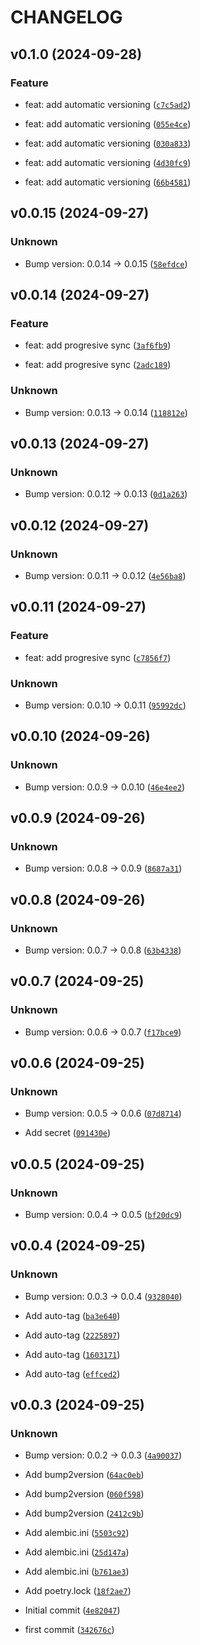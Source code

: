 # CHANGELOG

## v0.1.0 (2024-09-28)

### Feature

* feat: add automatic versioning ([`c7c5ad2`](https://github.com/tomasz-wostal-eu/fpi/commit/c7c5ad2c06d39263ad44dc46b744db9f542c338c))

* feat: add automatic versioning ([`055e4ce`](https://github.com/tomasz-wostal-eu/fpi/commit/055e4ceb49079b03f90c8bab2dea900308caa410))

* feat: add automatic versioning ([`030a833`](https://github.com/tomasz-wostal-eu/fpi/commit/030a833789b450d577f364c614384dda7e290ed8))

* feat: add automatic versioning ([`4d30fc9`](https://github.com/tomasz-wostal-eu/fpi/commit/4d30fc92d973c251bc8e192e7b4cd23a50d3516b))

* feat: add automatic versioning ([`66b4581`](https://github.com/tomasz-wostal-eu/fpi/commit/66b4581f4272ba4a98a2a111d97b26767c6287c0))

## v0.0.15 (2024-09-27)

### Unknown

* Bump version: 0.0.14 → 0.0.15 ([`58efdce`](https://github.com/tomasz-wostal-eu/fpi/commit/58efdcee5fbcd9c726c28c7c614aa92f57b37f80))

## v0.0.14 (2024-09-27)

### Feature

* feat: add progresive sync ([`3af6fb9`](https://github.com/tomasz-wostal-eu/fpi/commit/3af6fb9ec100f7db8d43b9fc1eec78edd50a3446))

* feat: add progresive sync ([`2adc189`](https://github.com/tomasz-wostal-eu/fpi/commit/2adc189c8e09c6633b733924a2a18c6a99b041cd))

### Unknown

* Bump version: 0.0.13 → 0.0.14 ([`118812e`](https://github.com/tomasz-wostal-eu/fpi/commit/118812e094a814e2f6e188d4c27e2138fc0b29e9))

## v0.0.13 (2024-09-27)

### Unknown

* Bump version: 0.0.12 → 0.0.13 ([`0d1a263`](https://github.com/tomasz-wostal-eu/fpi/commit/0d1a2634fa223f9ed5dec20641670683d62a481b))

## v0.0.12 (2024-09-27)

### Unknown

* Bump version: 0.0.11 → 0.0.12 ([`4e56ba8`](https://github.com/tomasz-wostal-eu/fpi/commit/4e56ba868b39882a372cf56205439c6e3463ed48))

## v0.0.11 (2024-09-27)

### Feature

* feat: add progresive sync ([`c7856f7`](https://github.com/tomasz-wostal-eu/fpi/commit/c7856f7fe0f84fcc96fbc249c5400fada1b92bcf))

### Unknown

* Bump version: 0.0.10 → 0.0.11 ([`95992dc`](https://github.com/tomasz-wostal-eu/fpi/commit/95992dcb60c77c4545bb41b735c97d6e924dd43b))

## v0.0.10 (2024-09-26)

### Unknown

* Bump version: 0.0.9 → 0.0.10 ([`46e4ee2`](https://github.com/tomasz-wostal-eu/fpi/commit/46e4ee236b4c31df3840348209135497c7c5eeea))

## v0.0.9 (2024-09-26)

### Unknown

* Bump version: 0.0.8 → 0.0.9 ([`8687a31`](https://github.com/tomasz-wostal-eu/fpi/commit/8687a316c9e3a9d07f215727acda0023481539b0))

## v0.0.8 (2024-09-26)

### Unknown

* Bump version: 0.0.7 → 0.0.8 ([`63b4338`](https://github.com/tomasz-wostal-eu/fpi/commit/63b43382aa6d6ca4e9a01890bff83f24472d2641))

## v0.0.7 (2024-09-25)

### Unknown

* Bump version: 0.0.6 → 0.0.7 ([`f17bce9`](https://github.com/tomasz-wostal-eu/fpi/commit/f17bce94a9f5e8fedc13d0a9c8ea07b8ca1cde26))

## v0.0.6 (2024-09-25)

### Unknown

* Bump version: 0.0.5 → 0.0.6 ([`07d8714`](https://github.com/tomasz-wostal-eu/fpi/commit/07d871428bed5d70ba807c4264e10f9da0cdf335))

* Add secret ([`091430e`](https://github.com/tomasz-wostal-eu/fpi/commit/091430e7de303b7211a880d2ba158fa6349812bc))

## v0.0.5 (2024-09-25)

### Unknown

* Bump version: 0.0.4 → 0.0.5 ([`bf20dc9`](https://github.com/tomasz-wostal-eu/fpi/commit/bf20dc93c1b210c52bb14846af03dd1e890531a1))

## v0.0.4 (2024-09-25)

### Unknown

* Bump version: 0.0.3 → 0.0.4 ([`9328040`](https://github.com/tomasz-wostal-eu/fpi/commit/9328040bc1c02e1804ac47f03930495a2105c952))

* Add auto-tag ([`ba3e640`](https://github.com/tomasz-wostal-eu/fpi/commit/ba3e640c71bbc1f4e2167379834b831a0066e9c1))

* Add auto-tag ([`2225897`](https://github.com/tomasz-wostal-eu/fpi/commit/2225897e41baf51833f1d72a68014ebf1889bcbd))

* Add auto-tag ([`1603171`](https://github.com/tomasz-wostal-eu/fpi/commit/1603171958b81d58a6ff5f61bb91970323bb92d4))

* Add auto-tag ([`effced2`](https://github.com/tomasz-wostal-eu/fpi/commit/effced2d322a1543a5f218808f672b521f654e32))

## v0.0.3 (2024-09-25)

### Unknown

* Bump version: 0.0.2 → 0.0.3 ([`4a90037`](https://github.com/tomasz-wostal-eu/fpi/commit/4a900374f896d703947e9ac5b927694649b26f36))

* Add bump2version ([`64ac0eb`](https://github.com/tomasz-wostal-eu/fpi/commit/64ac0eb80f111792c66e9714b761029092c683f9))

* Add bump2version ([`060f598`](https://github.com/tomasz-wostal-eu/fpi/commit/060f598d740629e7bd0acf1aa98b5f8888ba02af))

* Add bump2version ([`2412c9b`](https://github.com/tomasz-wostal-eu/fpi/commit/2412c9b14b2a6cc2b7dbbfae04006d56a95b4d62))

* Add alembic.ini ([`5503c92`](https://github.com/tomasz-wostal-eu/fpi/commit/5503c92f9898853269cf01f38f3ec0f30c5d769d))

* Add alembic.ini ([`25d147a`](https://github.com/tomasz-wostal-eu/fpi/commit/25d147a928d866814b5e01c0606d8caa56d77d65))

* Add alembic.ini ([`b761ae3`](https://github.com/tomasz-wostal-eu/fpi/commit/b761ae309e6c809751f49fa13e3ebbe513f0f137))

* Add poetry.lock ([`18f2ae7`](https://github.com/tomasz-wostal-eu/fpi/commit/18f2ae7025f1f37b4f7fa5ce577d258247c739a7))

* Initial commit ([`4e82047`](https://github.com/tomasz-wostal-eu/fpi/commit/4e82047ddc9edd81d666d44594895655879a2366))

* first commit ([`342676c`](https://github.com/tomasz-wostal-eu/fpi/commit/342676ca75e657ad6544b8b22c5f525a3bb92eb8))
